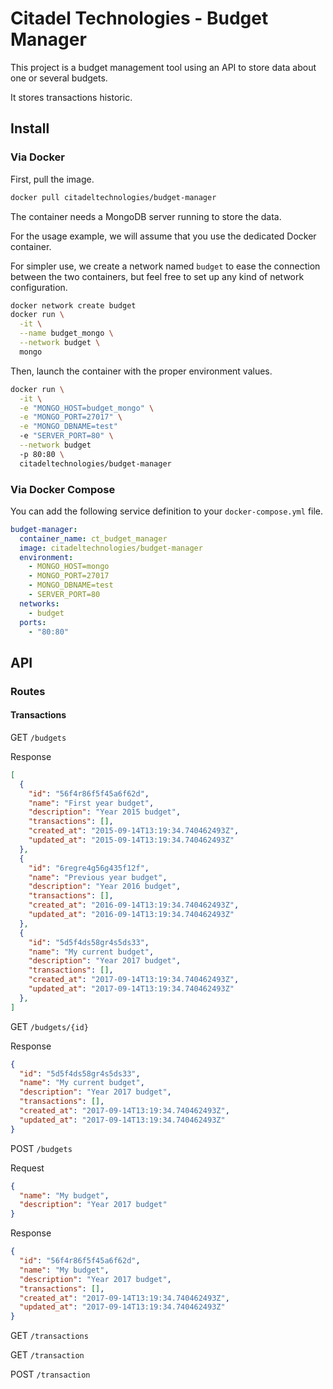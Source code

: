 Citadel Technologies - Budget Manager
=====================================

This project is a budget management tool using an API to store data about one or several budgets.

It stores transactions historic.

Install
-------

### Via Docker

First, pull the image.

```sh
docker pull citadeltechnologies/budget-manager
```

The container needs a MongoDB server running to store the data.

For the usage example, we will assume that you use the dedicated Docker container.

For simpler use, we create a network named ```budget``` to ease the connection between the two containers, but feel free to set up any kind of network configuration.

```sh
docker network create budget
docker run \
  -it \
  --name budget_mongo \
  --network budget \
  mongo
```

Then, launch the container with the proper environment values.

```sh
docker run \
  -it \
  -e "MONGO_HOST=budget_mongo" \
  -e "MONGO_PORT=27017" \
  -e "MONGO_DBNAME=test"
  -e "SERVER_PORT=80" \
  --network budget
  -p 80:80 \
  citadeltechnologies/budget-manager
```

### Via Docker Compose

You can add the following service definition to your ```docker-compose.yml``` file.

```yml
budget-manager:
  container_name: ct_budget_manager
  image: citadeltechnologies/budget-manager
  environment:
    - MONGO_HOST=mongo
    - MONGO_PORT=27017
    - MONGO_DBNAME=test
    - SERVER_PORT=80
  networks:
    - budget
  ports:
    - "80:80"
```

API
-----

### Routes

#### Transactions

GET ```/budgets```

Response
```json
[
  {
    "id": "56f4r86f5f45a6f62d",
    "name": "First year budget",
    "description": "Year 2015 budget",
    "transactions": [],
    "created_at": "2015-09-14T13:19:34.740462493Z",
    "updated_at": "2015-09-14T13:19:34.740462493Z"
  },
  {
    "id": "6regre4g56g435f12f",
    "name": "Previous year budget",
    "description": "Year 2016 budget",
    "transactions": [],
    "created_at": "2016-09-14T13:19:34.740462493Z",
    "updated_at": "2016-09-14T13:19:34.740462493Z"
  },
  {
    "id": "5d5f4ds58gr4s5ds33",
    "name": "My current budget",
    "description": "Year 2017 budget",
    "transactions": [],
    "created_at": "2017-09-14T13:19:34.740462493Z",
    "updated_at": "2017-09-14T13:19:34.740462493Z"
  },
]

```
GET ```/budgets/{id}```

Response
```json
{
  "id": "5d5f4ds58gr4s5ds33",
  "name": "My current budget",
  "description": "Year 2017 budget",
  "transactions": [],
  "created_at": "2017-09-14T13:19:34.740462493Z",
  "updated_at": "2017-09-14T13:19:34.740462493Z"
}
```

POST ```/budgets```

Request
```json
{
  "name": "My budget",
  "description": "Year 2017 budget"
}
```

Response
```json
{
  "id": "56f4r86f5f45a6f62d",
  "name": "My budget",
  "description": "Year 2017 budget",
  "transactions": [],
  "created_at": "2017-09-14T13:19:34.740462493Z",
  "updated_at": "2017-09-14T13:19:34.740462493Z"
}
```

GET ```/transactions```

GET ```/transaction```

POST ```/transaction```
